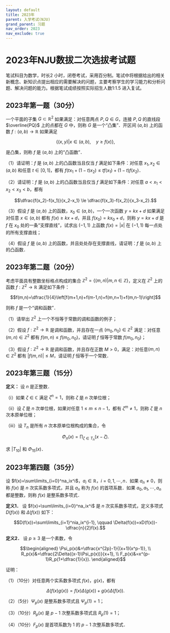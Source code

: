 ```yaml
---
layout: default
title: 2023年
parent: 入学考试(NJU)
grand_parent: 习题
nav_order: 2023
nav_exclude: true
---
```


# 2023年NJU数拔二次选拔考试题

笔试科目为数学，时长2 小时，闭卷考试，采用百分制。笔试中将根据给出的相关新概念、新知识点提出相应的需要解决的问题，主要考察学生的学习能力和分析问题、解决问题的能力。根据笔试成绩按照实际招生人数1:1.5 进入复试。

## 2023年第一题（30分）

一个平面的子集 $G\subset \mathbb{R}^2$ 如果满足：对任意两点 $P,Q\in G$，连接 $P,Q$ 的直线段 $\overline{PQ}$ 上的点都在 $G$ 中，则称 $G$ 是一个“凸集”．开区间 $(a,b)$ 上的函数 $f:(a,b)\to\mathbb{R}$ 如果满足

$$\{(x,y)|x\in(a,b), \quad y\ge f(x)\},$$

是凸集，则称 $f$ 是 $(a,b)$ 上的“凸函数”．

（1）请证明：$f$ 是 $(a,b)$ 上的凸函数当且仅当 $f$ 满足如下条件：对任意 $x_1,x_2\in (a,b)$ 和任意 $t\in[0,1]$，都有 $f(tx_1+(1-t)x_2)\le tf(x_1)+(1-t)f(x_2)$．

（2）请证明：$f$ 是 $(a,b)$ 上的凸函数当且仅当 $f$ 满足如下条件：对任意 $a < x_1 < x_2 < x_3 < b$，都有

$$\dfrac{f(x_2)-f(x_1)}{x_2-x_1} \le \dfrac{f(x_3)-f(x_2)}{x_3-x_2}.$$

（3）假设 $f$ 是 $(a,b)$ 上的函数，$x_0\in (a,b)$，一个一次函数 $y=kx+d$ 如果满足对任意 $x\in(a,b)$ 都有 $f(x)\ge kx+d$，并且 $f(x_0)=kx_0+d$，则称 $y=kx+d$ 是 $f$ 在 $x_0$ 处的一条“支撑直线”，试求出 $(-1,1)$ 上函数 $f(x)=\vert x\vert$ 在 $(-1,1)$ 每一点处的所有支撑直线；

（4）假设 $f$ 是 $(a,b)$ 上的函数，并且处处存在支撑直线，请证明：$f$ 是 $(a,b)$ 上的凸函数．

<div STYLE="page-break-after: always;"></div>


## 2023年第二题（20分）

考虑平面具有整数坐标格点构成的集合 $\mathbb{Z}^2=\{(m,n)\vert m,n\in\mathbb{Z}\}$，定义在 $\mathbb{Z}^2$ 上的函数 $f:\mathbb{Z}^2\to\mathbb{R}$ 满足如下条件：

$$f(m,n)=\dfrac{1}{4}\left[f(m+1,n)+f(m-1,n)+f(m,n+1)+f(m,n-1)\right]$$

则称 $f$ 是一个“调和函数”．

（1）请举出 $\mathbb{Z}^2$ 上一个不恒等于常数的调和函数的例子；

（2）假设 $f:\mathbb{Z}^2\to\mathbb{R}$ 是调和函数，并且存在一点 $(m_0,n_0)\in\mathbb{Z}^2$ 满足：对任意 $(m,n)\in\mathbb{Z}^2$ 都有 $f(m,n)\le f(m_0,n_0)$，请证明 $f$ 恒等于常数 $f(m_0,n_0)$；

（3）假设 $f:\mathbb{Z}^2\to\mathbb{R}$ 是调和函数，并且存在正数 $M>0$，满足：对任意$(m,n)\in\mathbb{Z}^2$ 都有 $\vert f(m,n)\vert\le M$，请证明 $f$ 恒等于一个常数．


<div STYLE="page-break-after: always;"></div>


## 2023年第三题（15分）

**定义：** 设 $n$ 是正整数．

（ⅰ）如果 $\zeta\in\mathbb{C}$ 满足 $\zeta^n=1$，则称 $\zeta$ 是 $n$ 次单位根；

（ⅱ）设 $\zeta$ 是 $n$ 次单位根，如果对任意 $1\le m\le n-1$，都有 $\zeta^m\ne 1$，则称 $\zeta$ 是 $n$ 次本原单位根；

（ⅲ）设 $T_n$ 是所有 $n$ 次本原单位根构成的集合，令

$$\Phi_n(x)=\prod_{\zeta\in T_n}(x-\zeta).$$

求 $\vert T_{10}\vert$ 和 $\Phi_{15}(x)$．




<div STYLE="page-break-after: always;"></div>

## 2023年第四题（35分）

设 $f(x)=\sum\limits_{i=0}^na_ix^i$，$a_i\in\mathbb{R}$，$i=0,1,\cdots,n$．如果 $a_n\ne 0$，则称 $f(x)$ 是 $n$ 次实系数多项式，并且 $a_n$ 称为 $f(x)$ 的首项系数．如果 $a_0,a_1,\cdots,a_n$ 都是整数，则称 $f(x)$ 是整系数多项式．

**定义1．** 设 $f(x)=\sum\limits_{i=0}^na_ix^i$ 是 $n$ 次实系数多项式，定义多项式 $D(f(x))$ 和 $\Delta(f(x))$ 如下：

$$D(f(x))=\sum\limits_{i=1}^nia_ix^{i-1}, \qquad \Delta(f(x))=xD(f(x))-\dfrac{n}{2}f(x).$$

**定义2．** 设 $p\ge 3$ 是一个素数，令

$$\begin{aligned}
\Psi_p(x)&=\dfrac{x^{2p}-1}{(x+1)(x^p-1)}, \\
R_p(x)&=\dfrac{2\Delta((x-1)\Psi_p(x))}{x+1}, \\
F_p(x)&=x^{p-1}R_p(1+\dfrac{1}{x}).
\end{aligned}$$

证明：

（1）（10分）对任意两个实系数多项式 $f(x)$，$g(x)$，都有

$$\Delta(f(x)g(x))=f(x)\Delta(g(x))+g(x)\Delta(f(x)).$$

（2）（5分）$\Psi_p(x)$ 是整系数多项式且 $\Psi_p(1)=1$；

（3）（10分）$R_p(x)$ 是 $p-1$ 次整系数多项式且 $R_p(1)=1$；

（4）（10分）$F_p(x)$ 是首项系数为 1 的 $p-1$ 次整系数多项式．